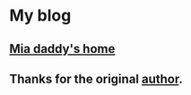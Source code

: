 # My blog

## [Mia daddy's home](https://minli1.github.io/mia-daddy/)

## Thanks for the original [author](https://github.com/Huxpro/huxpro.github.io).